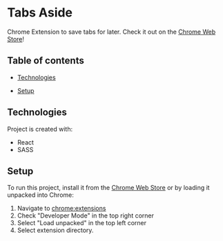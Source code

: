 # Tabs Aside

Chrome Extension to save tabs for later. Check it out on the [Chrome Web Store](https://chrome.google.com/webstore/detail/tabs-aside/nboikgnmjgjcnnhencinblbaikdccdlb)!

## Table of contents

- [Technologies](#technologies)

- [Setup](#setup)

## Technologies

Project is created with:

- React
- SASS

## Setup

To run this project, install it from the [Chrome Web Store](https://chrome.google.com/webstore/detail/tabs-aside/nboikgnmjgjcnnhencinblbaikdccdlb) or by loading it unpacked into Chrome:

1. Navigate to <chrome:extensions>
2. Check "Developer Mode" in the top right corner
3. Select "Load unpacked" in the top left corner
4. Select extension directory.
